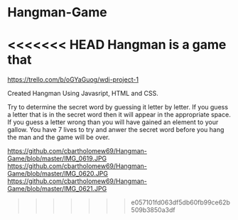 # Hangman-Game

<<<<<<< HEAD
Hangman is a game that 
=======
https://trello.com/b/oGYaGuog/wdi-project-1

Created Hangman Using Javasript, HTML and CSS.

Try to determine the secret word by guessing it letter by letter. 
If you guess a letter that is in the secret word then it will appear in the appropriate space.
If you guess a letter wrong than you will have gained an element to your gallow.
You have 7 lives to try and anwer the secret word before you hang the man and the game will be over.

https://github.com/cbartholomew69/Hangman-Game/blob/master/IMG_0619.JPG
https://github.com/cbartholomew69/Hangman-Game/blob/master/IMG_0620.JPG
https://github.com/cbartholomew69/Hangman-Game/blob/master/IMG_0621.JPG
>>>>>>> e057101fd063df5db60fb99ce62b509b3850a3df
